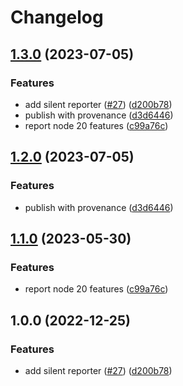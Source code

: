 # Changelog

## [1.3.0](https://github.com/MoLow/reporters/compare/silent-v1.2.0...silent-v1.3.0) (2023-07-05)


### Features

* add silent reporter ([#27](https://github.com/MoLow/reporters/issues/27)) ([d200b78](https://github.com/MoLow/reporters/commit/d200b7878384a2b8c930789418286d884eb49292))
* publish with provenance ([d3d6446](https://github.com/MoLow/reporters/commit/d3d6446368f5534938e935142985facdaa60625e))
* report node 20 features ([c99a76c](https://github.com/MoLow/reporters/commit/c99a76c0f6bef75abb2c053c82c88448b0c82690))

## [1.2.0](https://github.com/MoLow/reporters/compare/silent-v1.1.0...silent-v1.2.0) (2023-07-05)


### Features

* publish with provenance ([d3d6446](https://github.com/MoLow/reporters/commit/d3d6446368f5534938e935142985facdaa60625e))

## [1.1.0](https://github.com/MoLow/reporters/compare/silent-v1.0.0...silent-v1.1.0) (2023-05-30)


### Features

* report node 20 features ([c99a76c](https://github.com/MoLow/reporters/commit/c99a76c0f6bef75abb2c053c82c88448b0c82690))

## 1.0.0 (2022-12-25)


### Features

* add silent reporter ([#27](https://github.com/MoLow/reporters/issues/27)) ([d200b78](https://github.com/MoLow/reporters/commit/d200b7878384a2b8c930789418286d884eb49292))
